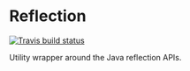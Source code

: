 # Reflection

[![Travis build status](https://travis-ci.org/iteratoruk/iterator-reflection.svg?branch=master)](https://travis-ci.org/iteratoruk/iterator-reflection)

Utility wrapper around the Java reflection APIs.